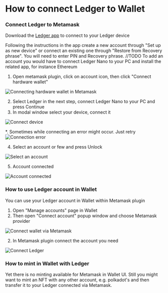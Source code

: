 # How to connect Ledger to Wallet

### Connect Ledger to Metamask

Download the [Ledger app](https://www.ledger.com/start) to connect to your Ledger device

Following the instructions in the app create a new account through "Set up as new device" or connect an existing one through "Restore from Recovery phrase". You will need to enter PIN and Recovery phrase. //TODO
To add an account you would have to connect Ledger Nano to your PC and install the related app, for instance Ethereum

1. Open metamask plugin, click on account icon, then click "Connect hardware wallet"

![Connecting hardware wallet in Metamask](./connect-hardware-wallet.png)

2. Select Ledger in the next step, connect Ledger Nano to your PC and press Continue
3. In modal window select your device, connect it

![Connect device](./connect-device.png)

*. Sometimes while connecting an error might occur. Just retry
![Connection error](./error-0x650f.png)

4. Select an account or few and press Unlock

![Select an account](./select-an-account.png)

5. Account connected

![Account connected](./account-connected.png)

### How to use Ledger account in Wallet

You can use your Ledger account in Wallet within Metamask plugin
1. Open "Manage accounts" page in Wallet
2. Then open "Connect account" popup window and choose Metamask provider

![Connect wallet via Metamask](./metamask-in-wallet.png)

2. In Metamask plugin connect the account you need

![Connect Ledger](./ledger-metamask-wallet.png)

### How to mint in Wallet with Ledger

Yet there is no minting available for Metamask in Wallet UI. Still you might want to mint an NFT with any other account, e.g. polkadot's and then transfer it to your Ledger connected via Metamask.

